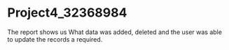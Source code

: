 # Project4_32368984

The report shows us What data was added, deleted and the user was able to update the records a required.
